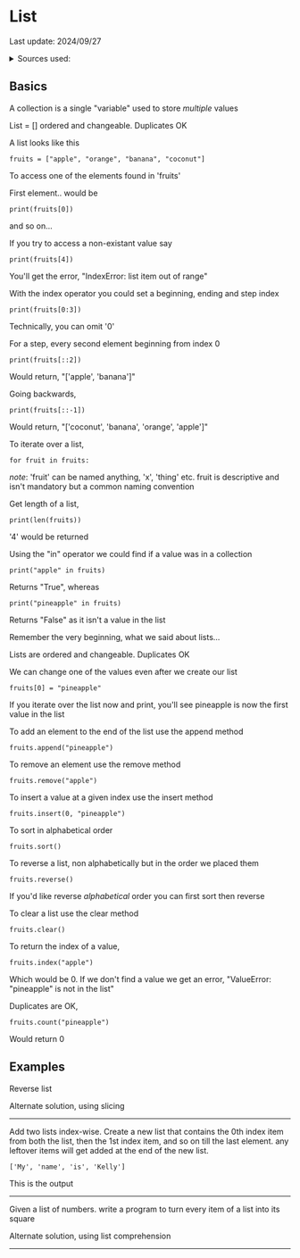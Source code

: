 # List

Last update: 2024/09/27

<details><summary>Sources used:</summary>
[pynative](https://pynative.com/python-list-exercise-with-solutions/#h-exercise-1-reverse-a-list-in-python), [Bro Code](https://youtu.be/gOMW_n2-2Mw?si=IiLTo-hlEzSLWDEC)
</details>

## Basics

A collection is a single "variable" used to store *multiple* values

List = [] ordered and changeable. Duplicates OK

A list looks like this

	fruits = ["apple", "orange", "banana", "coconut"]

To access one of the elements found in 'fruits'

First element.. would be

	print(fruits[0])

and so on...

If you try to access a non-existant value say

	print(fruits[4])

You'll get the error, "IndexError: list item out of range"

With the index operator you could set a beginning, ending and step index

	print(fruits[0:3])

Technically, you can omit '0'

For a step, every second element beginning from index 0

	print(fruits[::2])

Would return, "['apple', 'banana']"

Going backwards,

	print(fruits[::-1])

Would return, "['coconut', 'banana', 'orange', 'apple']"

To iterate over a list,

	for fruit in fruits:

*note*: 'fruit' can be named anything, 'x', 'thing' etc. fruit is descriptive and isn't mandatory but a common naming convention

Get length of a list,

	print(len(fruits))

'4' would be returned

Using the "in" operator we could find if a value was in a collection

	print("apple" in fruits)

Returns "True", whereas

	print("pineapple" in fruits)

Returns "False" as it isn't a value in the list

Remember the very beginning, what we said about lists...

Lists are ordered and changeable. Duplicates OK

We can change one of the values even after we create our list

	fruits[0] = "pineapple"

If you iterate over the list now and print, you'll see pineapple is now the first value in the list

To add an element to the end of the list use the append method

	fruits.append("pineapple")

To remove an element use the remove method

	fruits.remove("apple")

To insert a value at a given index use the insert method

	fruits.insert(0, "pineapple")

To sort in alphabetical order

	fruits.sort()

To reverse a list, non alphabetically but in the order we placed them

	fruits.reverse()

If you'd like reverse *alphabetical* order you can first sort then reverse

To clear a list use the clear method

	fruits.clear()

To return the index of a value,

	fruits.index("apple")

Which would be 0. If we don't find a value we get an error, "ValueError: "pineapple" is not in the list"

Duplicates are OK,

	fruits.count("pineapple")

Would return 0




## Examples

Reverse list

<object data=".txt/reverse_list.txt" width="264px" height="60px"></object>

Alternate solution, using slicing

<object data=".txt/negative_slicing_list.txt" width="264px" height="60px"></object>

<hr>

Add two lists index-wise. Create a new list that contains the 0th index item from both the list, then the 1st index item, and so on till the last element. any leftover items will get added at the end of the new list.

<object data=".txt/cat_lists_index_wise.txt" width="360px" height="80px"></object>

	['My', 'name', 'is', 'Kelly']

This is the output

<hr>

Given a list of numbers. write a program to turn every item of a list into its square

<object data=".txt/list_to_square.txt" width="256px" height="100px"></object>

Alternate solution, using list comprehension

<object data=".txt/list_comprehension_square.txt" width="288px" height="60px"></object>

<hr>

<object data=".txt/cat_2_lists_in_following_order.txt" width="344px" height="80px"></object>
